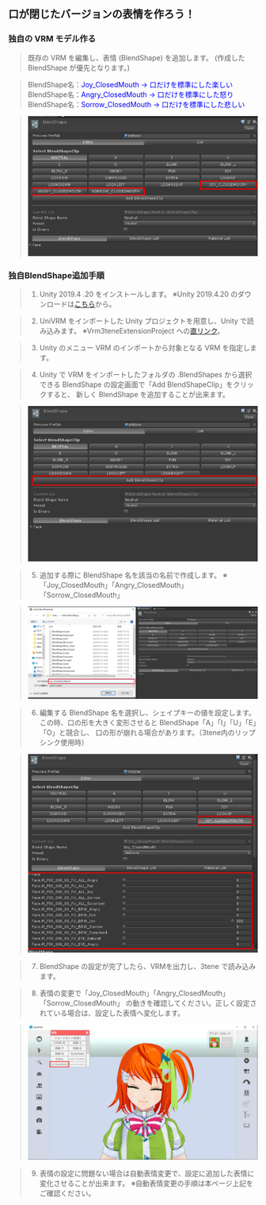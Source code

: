 ## 口が閉じたバージョンの表情を作ろう！

### 独自の VRM モデル作る

>既存の VRM を編集し、表情 (BlendShape) を追加します。
>(作成した BlendShape が優先となります。)

>BlendShape名：<font color="Blue">Joy_ClosedMouth → 口だけを標準にした楽しい</font>
>BlendShape名：<font color="Blue">Angry_ClosedMouth → 口だけを標準にした怒り</font>
>BlendShape名：<font color="Blue">Sorrow_ClosedMouth → 口だけを標準にした悲しい</font>

><img src="image/make_vrm_expression_03.png" width="600px">

### 独自BlendShape追加手順
>1. Unity 2019.4 .20 をインストールします。
>※Unity 2019.4.20 のダウンロードは<a href="https://unity3d.com/jp/get-unity/download/archive" target="_blank">こちら</a>から。

>2. UniVRM をインポートした Unity プロジェクトを用意し、Unity で読み込みます。
>※Vrm3teneExtensionProject への<a href="https://3tene.com//download_Vrm3teneExtensionProject/">直リンク</a>。

>3. Unity のメニュー VRM のインポートから対象となる VRM を指定します。

>4. Unity で VRM をインポートしたフォルダの .BlendShapes から選択できる
>BlendShape の設定画面で「Add BlendShapeClip」をクリックすると、
>新しく BlendShape を追加することが出来ます。

><img src="image/make_vrm_expression_04.png" width="500px">

>5. 追加する際に BlendShape 名を該当の名前で作成します。
>※「Joy_ClosedMouth」「Angry_ClosedMouth」「Sorrow_ClosedMouth」

><img src="image/make_vrm_expression_05.png" width="600px">

>6. 編集する BlendShape 名を選択し、シェイプキーの値を設定します。
>この時、口の形を大きく変形させると BlendShape「A」「I」「U」「E」「O」と競合し、
>口の形が崩れる場合があります。（3tene内のリップシンク使用時）

><img src="image/make_vrm_expression_06.png" width="500px">

>7. BlendShape の設定が完了したら、VRMを出力し、3tene で読み込みます。

>8. 表情の変更で「Joy_ClosedMouth」「Angry_ClosedMouth」「Sorrow_ClosedMouth」
>の動きを確認してください。正しく設定されている場合は、設定した表情へ変化します。

><img src="image/make_vrm_expression_07.png" width="600px">

>9. 表情の設定に問題ない場合は自動表情変更で、設定に追加した表情に変化させることが出来ます。
>※自動表情変更の手順は本ページ上記をご確認ください。

